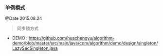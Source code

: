 ### 单例模式
@Date 2015.08.24

> 同步锁方式
* DEMO : https://github.com/huachengyu/algorithm-demo/blob/master/src/main/java/com/algorithm/demo/design/singleton/LazySecSingleton.java